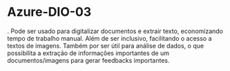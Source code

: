 # Azure-DIO-03

. Pode ser usado para digitalizar documentos e extrair texto, economizando tempo de trabalho manual. Além de ser inclusivo, facilitando o acesso a textos de imagens. Também por ser útil para análise de dados, o que possibilita a extração de informações importantes de um documentos/imagens para gerar feedbacks importantes.